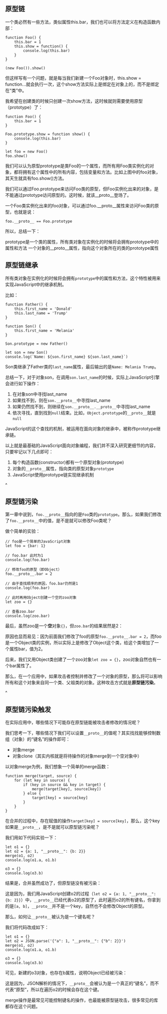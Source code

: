 ## **原型链**
一个类必然有一些方法，类似属性this.bar，我们也可以将方法定义在构造函数内部：
```
function Foo() {
    this.bar = 1
    this.show = function() {
        console.log(this.bar)
    }
}

(new Foo()).show()
```
但这样写有一个问题，就是每当我们新建一个Foo对象时，this.show = function...就会执行一次，这个show方法实际上是绑定在对象上的，而不是绑定在“类”中。

我希望在创建类的时候只创建一次show方法，这时候就则需要使用原型（prototype）了：
```
function Foo() {
    this.bar = 1
}

Foo.prototype.show = function show() {
    console.log(this.bar)
}

let foo = new Foo()
foo.show()
```


我们可以认为原型prototype是类Foo的一个属性，而所有用Foo类实例化的对象，都将拥有这个属性中的所有内容，包括变量和方法。比如上图中的foo对象，其天生就具有foo.show()方法。

我们可以通过Foo.prototype来访问Foo类的原型，但Foo实例化出来的对象，是不能通过prototype访问原型的。这时候，就该__proto__登场了。

一个Foo类实例化出来的foo对象，可以通过foo.__proto__属性来访问Foo类的原型，也就是说：
```
foo.__proto__ == Foo.prototype
```

所以，总结一下：

prototype是一个类的属性，所有类对象在实例化的时候将会拥有prototype中的属性和方法
一个对象的__proto__属性，指向这个对象所在的类的prototype属性


## **原型链继承**


所有类对象在实例化的时候将会拥有`prototype`中的属性和方法，这个特性被用来实现JavaScript中的继承机制。

比如：

```
function Father() {
    this.first_name = 'Donald'
    this.last_name = 'Trump'
}

function Son() {
    this.first_name = 'Melania'
}

Son.prototype = new Father()

let son = new Son()
console.log(`Name: ${son.first_name} ${son.last_name}`)
```

Son类继承了Father类的`last_name`属性，最后输出的是`Name: Melania Trump`。

总结一下，对于对象son，在调用`son.last_name`的时候，实际上JavaScript引擎会进行如下操作：

1. 在对象son中寻找last\_name
2. 如果找不到，则在`son.__proto__`中寻找last\_name
3. 如果仍然找不到，则继续在`son.__proto__.__proto__`中寻找last\_name
4. 依次寻找，直到找到`null`结束。比如，`Object.prototype`的`__proto__`就是`null`



JavaScript的这个查找的机制，被运用在面向对象的继承中，被称作prototype继承链。

以上就是最基础的JavaScript面向对象编程，我们并不深入研究更细节的内容，只要牢记以下几点即可：

1. 每个构造函数(constructor)都有一个原型对象(prototype)
2. 对象的`__proto__`属性，指向类的原型对象`prototype`
3. JavaScript使用prototype链实现继承机制


^
## **原型链污染**


第一章中说到，`foo.__proto__`指向的是`Foo`类的`prototype`。那么，如果我们修改了`foo.__proto__`中的值，是不是就可以修改Foo类呢？

做个简单的实验：

```
// foo是一个简单的JavaScript对象
let foo = {bar: 1}

// foo.bar 此时为1
console.log(foo.bar)

// 修改foo的原型（即Object）
foo.__proto__.bar = 2

// 由于查找顺序的原因，foo.bar仍然是1
console.log(foo.bar)

// 此时再用Object创建一个空的zoo对象
let zoo = {}

// 查看zoo.bar
console.log(zoo.bar)
```

最后，虽然zoo是一个**空**对象`{}`，但`zoo.bar`的结果居然是2：


原因也显而易见：因为前面我们修改了foo的原型`foo.__proto__.bar = 2`，而foo是一个Object类的实例，所以实际上是修改了Object这个类，给这个类增加了一个属性bar，值为2。

后来，我们又用Object类创建了一个zoo对象`let zoo = {}`，zoo对象自然也有一个bar属性了。

那么，在一个应用中，如果攻击者控制并修改了一个对象的原型，那么将可以影响所有和这个对象来自同一个类、父祖类的对象。这种攻击方式就是**原型链污染**。


^
## **原型链污染触发**


在实际应用中，哪些情况下可能存在原型链能被攻击者修改的情况呢？

我们思考一下，哪些情况下我们可以设置`__proto__`的值呢？其实找找能够控制数组（对象）的“键名”的操作即可：

* 对象merge
* 对象clone（其实内核就是将待操作的对象merge到一个空对象中）

以对象merge为例，我们想象一个简单的merge函数：

```
function merge(target, source) {
    for (let key in source) {
        if (key in source && key in target) {
            merge(target[key], source[key])
        } else {
            target[key] = source[key]
        }
    }
}
```

在合并的过程中，存在赋值的操作`target[key] = source[key]`，那么，这个key如果是`__proto__`，是不是就可以原型链污染呢？

我们用如下代码实验一下：

```
let o1 = {}
let o2 = {a: 1, "__proto__": {b: 2}}
merge(o1, o2)
console.log(o1.a, o1.b)

o3 = {}
console.log(o3.b)
```

结果是，合并虽然成功了，但原型链没有被污染：

这是因为，我们用JavaScript创建o2的过程（`let o2 = {a: 1, "__proto__": {b: 2}}`）中，`__proto__`已经代表o2的原型了，此时遍历o2的所有键名，你拿到的是`[a, b]`，`__proto__`并不是一个key，自然也不会修改Object的原型。

那么，如何让`__proto__`被认为是一个键名呢？

我们将代码改成如下：

```
let o1 = {}
let o2 = JSON.parse('{"a": 1, "__proto__": {"b": 2}}')
merge(o1, o2)
console.log(o1.a, o1.b)

o3 = {}
console.log(o3.b)
```

可见，新建的o3对象，也存在b属性，说明Object已经被污染：


这是因为，JSON解析的情况下，`__proto__`会被认为是一个真正的“键名”，而不代表“原型”，所以在遍历o2的时候会存在这个键。

merge操作是最常见可能控制键名的操作，也最能被原型链攻击，很多常见的库都存在这个问题。




